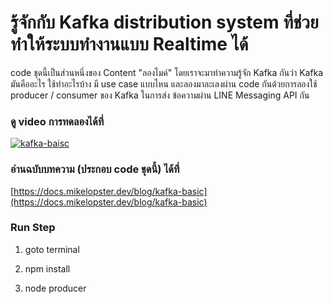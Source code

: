 # รู้จักกับ Kafka distribution system ที่ช่วยทำให้ระบบทำงานแบบ Realtime ได้

code ชุดนี้เป็นส่วนหนึ่งของ Content "ลองไมค์" โดยเราจะมาทำความรู้จัก Kafka กันว่า Kafka มันคืออะไร ใช้ทำอะไรบ้าง มี use case แบบไหน และลองมาละเลงผ่าน code กันด้วยการลองใช้ producer / consumer ของ Kafka ในการส่ง ข้อความผ่าน LINE Messaging API กัน

### ดู video การทดลองได้ที่
[![kafka-baisc](https://img.youtube.com/vi/E6nXiaoS4CI/0.jpg)](https://youtu.be/E6nXiaoS4CI)

### อ่านฉบับบทความ (ประกอบ code ชุดนี้) ได้ที่
[https://docs.mikelopster.dev/blog/kafka-basic](https://docs.mikelopster.dev/blog/kafka-basic)


### Run Step
1. goto terminal
2. npm install

3. node producer